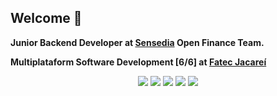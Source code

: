 ## Welcome 🐙

**Junior Backend Developer at [Sensedia](https://www.sensedia.com.br/) Open Finance Team.**

**Multiplataform Software Development [6/6] at [Fatec Jacareí](https://www.fatecjacarei.com.br/)**

<div align="center">
   <img src="https://img.shields.io/badge/Java-ED8B00?style=for-the-badge&logo=openjdk&logoColor=white" />
   <img src="https://img.shields.io/badge/spring-%236DB33F.svg?style=for-the-badge&logo=spring&logoColor=white" />
   <img src="https://img.shields.io/badge/AWS-%23FF9900.svg?style=for-the-badge&logo=amazon-aws&logoColor=white" />
   <img src="https://img.shields.io/badge/docker-%230db7ed.svg?style=for-the-badge&logo=docker&logoColor=white" />
   <img src="https://img.shields.io/badge/kubernetes-%23326ce5.svg?style=for-the-badge&logo=kubernetes&logoColor=white" />
</div>
